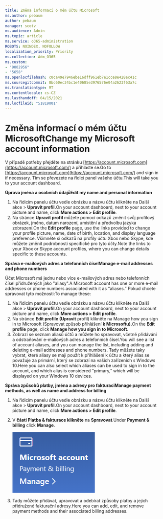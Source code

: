 ```yaml
---
title: Změna informací o mém účtu Microsoft
ms.author: pebaum
author: pebaum
manager: scotv
ms.audience: Admin
ms.topic: article
ms.service: o365-administration
ROBOTS: NOINDEX, NOFOLLOW
localization_priority: Priority
ms.collection: Adm_O365
ms.custom:
- "9002956"
- "5658"
ms.openlocfilehash: c0ca49e7946ebe16dff961eb7e1cce8e428ec41c
ms.sourcegitcommit: 8bc60ec34bc1e40685e3976576e04a2623f63a7c
ms.translationtype: MT
ms.contentlocale: cs-CZ
ms.lasthandoff: 04/15/2021
ms.locfileid: "51819001"
---
```

# <a name="change-my-microsoft-account-information"></a><span data-ttu-id="1deec-102">Změna informací o mém účtu Microsoft</span><span class="sxs-lookup"><span data-stu-id="1deec-102">Change my Microsoft account information</span></span>

<span data-ttu-id="1deec-103">V případě potřeby přejděte na stránku [https://account.microsoft.com](https://account.microsoft.com/) a přihlaste se.</span><span class="sxs-lookup"><span data-stu-id="1deec-103">Go to [https://account.microsoft.com](https://account.microsoft.com/) and sign in if necessary.</span></span> <span data-ttu-id="1deec-104">Tím se převezete na řídicí panel vašeho účtu.</span><span class="sxs-lookup"><span data-stu-id="1deec-104">This will take you to your account dashboard.</span></span>  

<span data-ttu-id="1deec-105">**Úprava jména a osobních údajů**</span><span class="sxs-lookup"><span data-stu-id="1deec-105">**Edit my name and personal information**</span></span>

1. <span data-ttu-id="1deec-106">Na řídicím panelu účtu vedle obrázku a názvu účtu klikněte na Další akce > **Upravit profil.**</span><span class="sxs-lookup"><span data-stu-id="1deec-106">On your account dashboard, next to your account picture and name, click **More actions > Edit profile**.</span></span>
2. <span data-ttu-id="1deec-107">Na stránce **Upravit profil** můžete pomocí odkazů změnit svůj profilový obrázek, jméno, datum narození, umístění a předvolbu jazyka zobrazení.</span><span class="sxs-lookup"><span data-stu-id="1deec-107">On the **Edit profile** page, use the links provided to change your profile picture, name, date of birth, location, and display language preference.</span></span> <span data-ttu-id="1deec-108">Všimněte si odkazů na profily účtu Xbox nebo Skype, kde můžete změnit podrobnosti specifické pro tyto účty.</span><span class="sxs-lookup"><span data-stu-id="1deec-108">Note the links to your Xbox or Skype account profiles, where you can change details specific to these accounts.</span></span>

<span data-ttu-id="1deec-109">**Správa e-mailových adres a telefonních čísel**</span><span class="sxs-lookup"><span data-stu-id="1deec-109">**Manage e-mail addresses and phone numbers**</span></span>

<span data-ttu-id="1deec-110">Účet Microsoft má jednu nebo více e-mailových adres nebo telefonních čísel přidružených jako "aliasy".</span><span class="sxs-lookup"><span data-stu-id="1deec-110">A Microsoft account has one or more e-mail addresses or phone numbers associated with it as “aliases.”</span></span> <span data-ttu-id="1deec-111">Pokud chcete spravovat tyto možnosti:</span><span class="sxs-lookup"><span data-stu-id="1deec-111">To manage these:</span></span>

1. <span data-ttu-id="1deec-112">Na řídicím panelu účtu vedle obrázku a názvu účtu klikněte na Další akce > **Upravit profil.**</span><span class="sxs-lookup"><span data-stu-id="1deec-112">On your account dashboard, next to your account picture and name, click **More actions > Edit profile**.</span></span>
2. <span data-ttu-id="1deec-113">Na stránce **Edit profile (Upravit** profil) klikněte na Manage how you sign in to Microsoft (Spravovat způsob přihlášení **k Microsoftu).**</span><span class="sxs-lookup"><span data-stu-id="1deec-113">On the **Edit profile** page, click **Manage how you sign in to Microsoft**.</span></span> 
3. <span data-ttu-id="1deec-114">Zobrazí se seznam aliasů účtů a můžete ho spravovat, včetně přidávání a odstraňování e-mailových adres a telefonních čísel.</span><span class="sxs-lookup"><span data-stu-id="1deec-114">You will see a list of account aliases, and you can manage the list, including adding and deleting e-mail addresses and phone numbers.</span></span> <span data-ttu-id="1deec-115">Tady můžete taky vybrat, které aliasy se mají použít k přihlášení k účtu a který alias se považuje za primární, který se zobrazí na vašich zařízeních s Windows 10.</span><span class="sxs-lookup"><span data-stu-id="1deec-115">Here you can also select which aliases can be used to sign in to the account, and which alias is considered “primary,” which will be displayed on your Windows 10 devices.</span></span>

<span data-ttu-id="1deec-116">**Správa způsobů platby, jména a adresy pro fakturaci**</span><span class="sxs-lookup"><span data-stu-id="1deec-116">**Manage payment methods, as well as name and address for billing**</span></span> 

1. <span data-ttu-id="1deec-117">Na řídicím panelu účtu vedle obrázku a názvu účtu klikněte na Další akce > **Upravit profil.**</span><span class="sxs-lookup"><span data-stu-id="1deec-117">On your account dashboard, next to your account picture and name, click **More actions > Edit profile**.</span></span>
2. <span data-ttu-id="1deec-118">V **části Platba & fakturace klikněte** na **Spravovat**.</span><span class="sxs-lookup"><span data-stu-id="1deec-118">Under **Payment & billing** click **Manage**.</span></span>

    ![Správa plateb a fakturace](media/manage-account.png)

3. <span data-ttu-id="1deec-120">Tady můžete přidávat, upravovat a odebírat způsoby platby a jejich přidružené fakturační adresy.</span><span class="sxs-lookup"><span data-stu-id="1deec-120">Here you can add, edit, and remove payment methods and their associated billing addresses.</span></span> 
